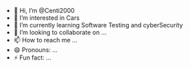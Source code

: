 - 👋 Hi, I’m @Centi2000
- 👀 I’m interested in Cars
- 🌱 I’m currently learning Software Testing and cyberSecurity
- 💞️ I’m looking to collaborate on ...
- 📫 How to reach me ...
- 😄 Pronouns: ...
- ⚡ Fun fact: ...

<!---
Centi2000/Centi2000 is a ✨ special ✨ repository because its `README.md` (this file) appears on your GitHub profile.
You can click the Preview link to take a look at your changes.
--->
